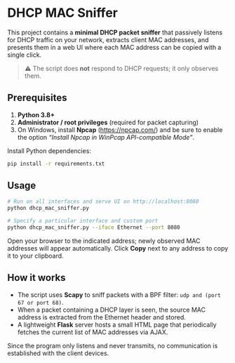 # DHCP MAC Sniffer

This project contains a **minimal DHCP packet sniffer** that passively listens
for DHCP traffic on your network, extracts client MAC addresses, and presents
them in a web UI where each MAC address can be copied with a single click.

> ⚠️  The script does **not** respond to DHCP requests; it only observes them.

## Prerequisites

1. **Python 3.8+**
2. **Administrator / root privileges** (required for packet capturing)
3. On Windows, install **Npcap** (https://npcap.com/) and be sure to enable the
   option _“Install Npcap in WinPcap API-compatible Mode”_.

Install Python dependencies:

```bash
pip install -r requirements.txt
```

## Usage

```bash
# Run on all interfaces and serve UI on http://localhost:8080
python dhcp_mac_sniffer.py

# Specify a particular interface and custom port
python dhcp_mac_sniffer.py --iface Ethernet --port 8080
```

Open your browser to the indicated address; newly observed MAC addresses will
appear automatically. Click **Copy** next to any address to copy it to your
clipboard.

## How it works

* The script uses **Scapy** to sniff packets with a BPF filter:
  `udp and (port 67 or port 68)`.
* When a packet containing a DHCP layer is seen, the source MAC address is
  extracted from the Ethernet header and stored.
* A lightweight **Flask** server hosts a small HTML page that periodically
  fetches the current list of MAC addresses via AJAX.

Since the program only listens and never transmits, no communication is
established with the client devices. 